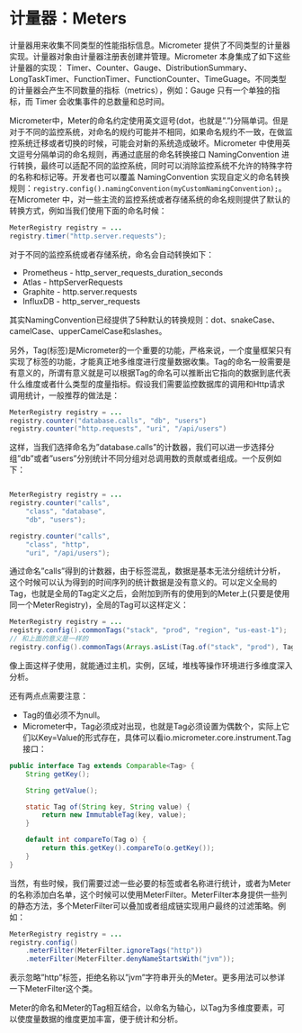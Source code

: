 # 计量器：Meters

计量器用来收集不同类型的性能指标信息。Micrometer 提供了不同类型的计量器实现。计量器对象由计量器注册表创建并管理。Micrometer 本身集成了如下这些计量器的实现： Timer、Counter、Gauge、DistributionSummary、LongTaskTimer、FunctionTimer、FunctionCounter、TimeGuage。不同类型的计量器会产生不同数量的指标（metrics），例如：Gauge 只有一个单独的指标，而 Timer 会收集事件的总数量和总时间。

Micrometer中，Meter的命名约定使用英文逗号\(dot，也就是”.”\)分隔单词。但是对于不同的监控系统，对命名的规约可能并不相同，如果命名规约不一致，在做监控系统迁移或者切换的时候，可能会对新的系统造成破坏。Micrometer 中使用英文逗号分隔单词的命名规则，再通过底层的命名转换接口 NamingConvention 进行转换，最终可以适配不同的监控系统，同时可以消除监控系统不允许的特殊字符的名称和标记等。开发者也可以覆盖 NamingConvention 实现自定义的命名转换规则：`registry.config().namingConvention(myCustomNamingConvention);`。在Micrometer 中，对一些主流的监控系统或者存储系统的命名规则提供了默认的转换方式，例如当我们使用下面的命名时候：

```java
MeterRegistry registry = ...
registry.timer("http.server.requests");
```

对于不同的监控系统或者存储系统，命名会自动转换如下：

* Prometheus - http\_server\_requests\_duration\_seconds
* Atlas - httpServerRequests
* Graphite - http.server.requests
* InfluxDB - http\_server\_requests

其实NamingConvention已经提供了5种默认的转换规则：dot、snakeCase、camelCase、upperCamelCase和slashes。

另外，Tag\(标签\)是Micrometer的一个重要的功能，严格来说，一个度量框架只有实现了标签的功能，才能真正地多维度进行度量数据收集。Tag的命名一般需要是有意义的，所谓有意义就是可以根据Tag的命名可以推断出它指向的数据到底代表什么维度或者什么类型的度量指标。假设我们需要监控数据库的调用和Http请求调用统计，一般推荐的做法是：

```java
MeterRegistry registry = ...
registry.counter("database.calls", "db", "users")
registry.counter("http.requests", "uri", "/api/users")
```

这样，当我们选择命名为”database.calls”的计数器，我们可以进一步选择分组”db”或者”users”分别统计不同分组对总调用数的贡献或者组成。一个反例如下：

```java

MeterRegistry registry = ...
registry.counter("calls",
    "class", "database",
    "db", "users");

registry.counter("calls",
    "class", "http",
    "uri", "/api/users");
```

通过命名”calls”得到的计数器，由于标签混乱，数据是基本无法分组统计分析，这个时候可以认为得到的时间序列的统计数据是没有意义的。可以定义全局的Tag，也就是全局的Tag定义之后，会附加到所有的使用到的Meter上\(只要是使用同一个MeterRegistry\)，全局的Tag可以这样定义：

```java
MeterRegistry registry = ...
registry.config().commonTags("stack", "prod", "region", "us-east-1");
// 和上面的意义是一样的
registry.config().commonTags(Arrays.asList(Tag.of("stack", "prod"), Tag.of("region", "us-east-1")));
```

像上面这样子使用，就能通过主机，实例，区域，堆栈等操作环境进行多维度深入分析。

还有两点点需要注意：

* Tag的值必须不为null。
* Micrometer中，Tag必须成对出现，也就是Tag必须设置为偶数个，实际上它们以Key=Value的形式存在，具体可以看io.micrometer.core.instrument.Tag接口：

```java
public interface Tag extends Comparable<Tag> {
    String getKey();

    String getValue();

    static Tag of(String key, String value) {
        return new ImmutableTag(key, value);
    }

    default int compareTo(Tag o) {
        return this.getKey().compareTo(o.getKey());
    }
}
```

当然，有些时候，我们需要过滤一些必要的标签或者名称进行统计，或者为Meter的名称添加白名单，这个时候可以使用MeterFilter。MeterFilter本身提供一些列的静态方法，多个MeterFilter可以叠加或者组成链实现用户最终的过滤策略。例如：

```java
MeterRegistry registry = ...
registry.config()
    .meterFilter(MeterFilter.ignoreTags("http"))
    .meterFilter(MeterFilter.denyNameStartsWith("jvm"));
```

表示忽略”http”标签，拒绝名称以”jvm”字符串开头的Meter。更多用法可以参详一下MeterFilter这个类。

Meter的命名和Meter的Tag相互结合，以命名为轴心，以Tag为多维度要素，可以使度量数据的维度更加丰富，便于统计和分析。

